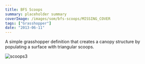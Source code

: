 ```yaml
---
title: BFS Scoops
summary: placeholder summary
coverImage: /images/som/bfs-scoops/MISSING_COVER
tags: ["Grasshopper"]
date: "2013-06-11"
---
```


A simple grasshopper definition that creates a canopy structure by populating a surface with triangular scoops.

![scoops3](scoops3.png)
